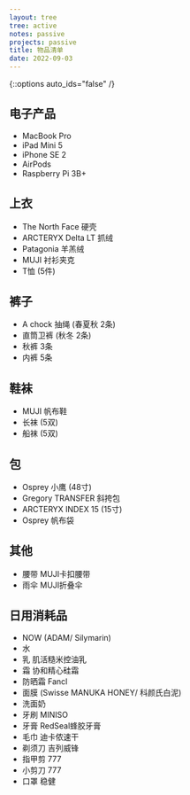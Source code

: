 ```yaml
---
layout: tree
tree: active
notes: passive
projects: passive
title: 物品清单
date: 2022-09-03
---
```



{::options auto_ids="false" /}


## 电子产品
* MacBook Pro
* iPad Mini 5
* iPhone SE 2
* AirPods
* Raspberry Pi 3B+

## 上衣
* The North Face 硬壳
* ARCTERYX Delta LT 抓绒
* Patagonia 羊羔绒
* MUJI 衬衫夹克
* T恤 (5件)

## 裤子
* A chock 抽绳 (春夏秋 2条)
* 直筒卫裤 (秋冬 2条)
* 秋裤 3条
* 内裤 5条

## 鞋袜
* MUJI 帆布鞋
* 长袜 (5双)
* 船袜 (5双)

## 包
* Osprey 小鹰 (48寸)
* Gregory TRANSFER 斜挎包
* ARCTERYX INDEX 15 (15寸)
* Osprey 帆布袋

## 其他
* 腰带 MUJI卡扣腰带
* 雨伞 MUJI折叠伞

## 日用消耗品
* NOW (ADAM/ Silymarin)
* 水
* 乳 肌活糙米控油乳
* 霜 协和精心硅霜
* 防晒霜 Fancl
* 面膜 (Swisse MANUKA HONEY/ 科颜氏白泥)
* 洗面奶
* 牙刷 MINISO
* 牙膏 RedSeal蜂胶牙膏
* 毛巾 迪卡侬速干
* 剃须刀 吉列威锋
* 指甲剪 777
* 小剪刀 777
* 口罩 稳健

